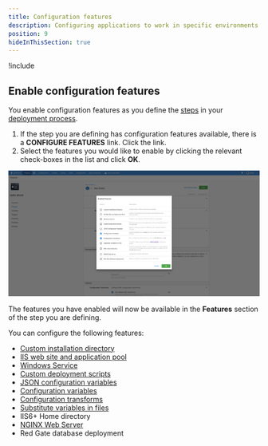 ```yaml
---
title: Configuration features
description: Configuring applications to work in specific environments is an essential part of deploying applications with Octopus Deploy and this can include updating database connection strings and app settings.
position: 9
hideInThisSection: true
---
```


!include <configuration-features>

## Enable configuration features

You enable configuration features as you define the [steps](/docs/deployment-process/steps/index.md) in your [deployment process](/docs/deployment-process/index.md).

1. If the step you are defining has configuration features available, there is a **CONFIGURE FEATURES** link. Click the link.
1. Select the features you would like to enable by clicking the relevant check-boxes in the list and click **OK**.

![Configuration features screenshot](configuration-features.png "width=500")

The features you have enabled will now be available in the **Features** section of the step you are defining.

You can configure the following features:

- [Custom installation directory](/docs/deployment-process/configuration-features/custom-installation-directory.md)
- [IIS web site and application pool](/docs/deployment-process/configuration-features/iis-website-and-application-pool.md)
- [Windows Service](/docs/deployment-process/configuration-features/windows-services.md)
- [Custom deployment scripts](/docs/deployment-examples/custom-scripts/index.md)
- [JSON configuration variables](/docs/deployment-process/configuration-features/json-configuration-variables-feature.md)
- [Configuration variables](/docs/deployment-process/configuration-features/xml-configuration-variables-feature.md)
- [Configuration transforms](/docs/deployment-process/configuration-features/configuration-transforms/index.md)
- [Substitute variables in files](/docs/deployment-process/configuration-features/substitute-variables-in-files.md)
- IIS6+ Home directory
- [NGINX Web Server](/docs/deployment-process/configuration-features/nginx-web-server.md)
- Red Gate database deployment
